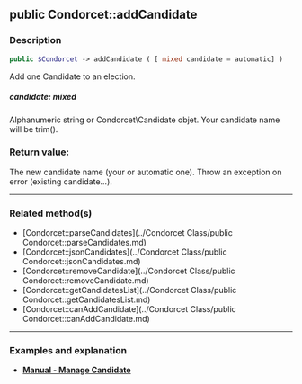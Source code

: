 ## public Condorcet::addCandidate

### Description    

```php
public $Condorcet -> addCandidate ( [ mixed candidate = automatic] )
```

Add one Candidate to an election.    


##### **candidate:** *mixed*   
Alphanumeric string or Condorcet\Candidate objet. Your candidate name will be trim().    



### Return value:   

The new candidate name (your or automatic one). Throw an exception on error (existing candidate...).


---------------------------------------

### Related method(s)      

* [Condorcet::parseCandidates](../Condorcet Class/public Condorcet::parseCandidates.md)    
* [Condorcet::jsonCandidates](../Condorcet Class/public Condorcet::jsonCandidates.md)    
* [Condorcet::removeCandidate](../Condorcet Class/public Condorcet::removeCandidate.md)    
* [Condorcet::getCandidatesList](../Condorcet Class/public Condorcet::getCandidatesList.md)    
* [Condorcet::canAddCandidate](../Condorcet Class/public Condorcet::canAddCandidate.md)    

---------------------------------------

### Examples and explanation

* **[Manual - Manage Candidate](https://github.com/julien-boudry/Condorcet/wiki/II-%23-A.-Create-an-Election-%23-2.-Create-Candidates)**    
